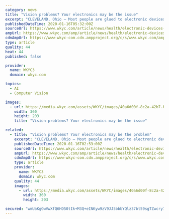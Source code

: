 ```yaml
---
category: news
title: "Vision problems? Your electronics may be the issue"
excerpt: "CLEVELAND, Ohio — Most people are glued to electronic devices throughout the day and doctors say it's putting a real strain on their eyes. There’s a name for it: Computer Vision Syndrome (CVS.) “More people do spend time on screens and so I think that risk factor has gotten worse,” explains Dr. Craig See, of Cleveland Clinic’s Cole ..."
publishedDateTime: 2020-01-16T05:32:00Z
sourceUrl: https://www.wkyc.com/article/news/health/electronic-devices-causing-vision-problems/95-787d0be3-0e82-486e-b78e-a07bc645f8d4
ampUrl: https://www.wkyc.com/amp/article/news/health/electronic-devices-causing-vision-problems/95-787d0be3-0e82-486e-b78e-a07bc645f8d4
cdnAmpUrl: https://www-wkyc-com.cdn.ampproject.org/c/s/www.wkyc.com/amp/article/news/health/electronic-devices-causing-vision-problems/95-787d0be3-0e82-486e-b78e-a07bc645f8d4
type: article
quality: 44
heat: 44
published: false

provider:
  name: WKYC3
  domain: wkyc.com

topics:
  - AI
  - Computer Vision

images:
  - url: https://media.wkyc.com/assets/WKYC/images/40a6d00f-8c2a-42b7-b529-1133cd967431/40a6d00f-8c2a-42b7-b529-1133cd967431_360x203.jpg
    width: 360
    height: 203
    title: "Vision problems? Your electronics may be the issue"

related:
  - title: "Vision problems? Your electronics may be the problem"
    excerpt: "CLEVELAND, Ohio — Most people are glued to electronic devices throughout the day and doctors say it's putting a real strain on their eyes. There’s a name for it: Computer Vision Syndrome (CVS.) “More people do spend time on screens and so I think that risk factor has gotten worse,” explains Dr. Craig See, of Cleveland Clinic’s Cole ..."
    publishedDateTime: 2020-01-16T02:53:00Z
    sourceUrl: https://www.wkyc.com/article/news/health/electronic-devices-causing-vision-problems/95-787d0be3-0e82-486e-b78e-a07bc645f8d4
    ampUrl: https://www.wkyc.com/amp/article/news/health/electronic-devices-causing-vision-problems/95-787d0be3-0e82-486e-b78e-a07bc645f8d4
    cdnAmpUrl: https://www-wkyc-com.cdn.ampproject.org/c/s/www.wkyc.com/amp/article/news/health/electronic-devices-causing-vision-problems/95-787d0be3-0e82-486e-b78e-a07bc645f8d4
    type: article
    provider:
      name: WKYC3
      domain: wkyc.com
    quality: 44
    images:
      - url: https://media.wkyc.com/assets/WKYC/images/40a6d00f-8c2a-42b7-b529-1133cd967431/40a6d00f-8c2a-42b7-b529-1133cd967431_360x203.jpg
        width: 360
        height: 203

secured: "wmUaKgGwVwXfQ6HD50tIk+M3Q+eINKyw9zV9JJ5bbbYQlz37bt59sgTZwcry7h+PY9QhTjJTcd6wTXaGBblRyxzLA5YXSdvUuIXPVZHhkxMIDuEEpjVdw6oAuLz22ifWrYtCNMzYEMd5/KUehfkildBcxj6jgC6xZz2twWkMt3nWmylGSBW4qQtWQdJHb9gL7QDyDd2qtt64WCIpDWyD1smWPekH314KZXGXQhHusbTzl7pqBHEOdufsZI+4cGSd3KbEvnC7Ob8yQH41fBT5BFWlj8f4LcyZai9EKFgrDiw=;S8Dph1V8ao3NzL9/GhcM9A=="
---
```


